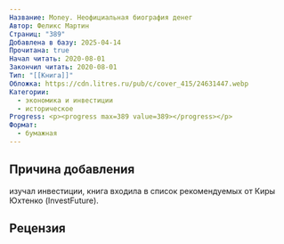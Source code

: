 ```yaml
---
Название: Money. Неофициальная биография денег
Автор: Феликс Мартин
Страниц: "389"
Добавлена в базу: 2025-04-14
Прочитана: true
Начал читать: 2020-08-01
Закончил читать: 2020-08-01
Тип: "[[Книга]]"
Обложка: https://cdn.litres.ru/pub/c/cover_415/24631447.webp
Категории:
  - экономика и инвестиции
  - историческое
Progress: <p><progress max=389 value=389></progress></p>
Формат:
  - бумажная
---
```

## Причина добавления

изучал инвестиции, книга входила в список рекомендуемых от Киры Юхтенко (InvestFuture).

## Рецензия
